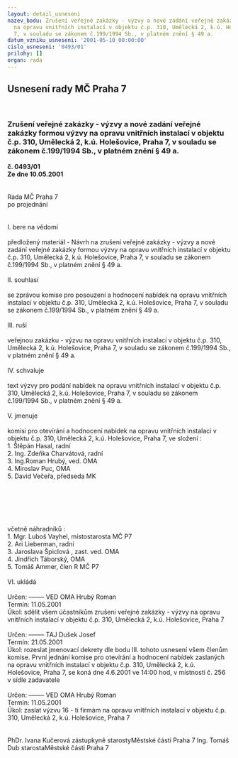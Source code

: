 ```yaml
---
layout: detail_usneseni
nazev_bodu: Zrušení veřejné zakázky - výzvy a nové zadání veřejné zakázky formou výzvy
  na opravu vnitřních instalací v objektu č.p. 310, Umělecká 2, k.ú. Holešovice, Praha
  7, v souladu se zákonem č.199/1994 Sb., v platném znění § 49 a.
datum_vzniku_usneseni: '2001-05-10 00:00:00'
cislo_usneseni: '0493/01'
prilohy: []
organ: rada
---
```

<div id="ucUsn_pList" class="usn">
	<span><h2>Usnesení rady MČ Praha 7 </h2>
<br></span><div class="standBody">
<span><h3>Zrušení veřejné zakázky - výzvy a nové zadání veřejné zakázky formou výzvy na opravu vnitřních instalací v objektu č.p. 310, Umělecká 2, k.ú. Holešovice, Praha 7, v souladu se zákonem č.199/1994 Sb., v platném znění § 49 a.</h3></span><div class="center">
		<strong>č. 0493/01</strong><br>
	</div>
<div class="center">
		<strong>Ze dne 10.05.2001</strong><br><br>
	</div>
<br>Rada MČ Praha 7<br>po projednání<br><br><br>I.	bere na vědomí<br><br> předložený materiál - Návrh na zrušení veřejné zakázky - výzvy a nové zadání veřejné zakázky formou výzvy na opravu vnitřních instalací v objektu č.p. 310, Umělecká 2, k.ú. Holešovice, Praha 7, v souladu se zákonem č.199/1994 Sb., v platném znění § 49 a.<br><br>II.	souhlasí <br><br>se zprávou komise pro posouzení a hodnocení nabídek na opravu vnitřních instalací v objektu č.p. 310, Umělecká 2, k.ú. Holešovice, Praha 7, v souladu se zákonem č.199/1994 Sb., v platném znění § 49 a.<br><br>III.	ruší <br><br>veřejnou zakázku - výzvu na opravu vnitřních instalací v objektu č.p. 310, Umělecká 2, k.ú. Holešovice, Praha 7, v souladu se zákonem č.199/1994 Sb., v platném znění § 49 a.<br><br>IV.	schvaluje <br><br>text výzvy pro podání nabídek na opravu vnitřních instalací v objektu č.p. 310, Umělecká 2, k.ú. Holešovice, Praha 7, v souladu se zákonem č.199/1994 Sb., v platném znění § 49 a.<br><br>V.	jmenuje<br><br>komisi pro otevírání a hodnocení nabídek na opravu vnitřních instalací v objektu č.p. 310, Umělecká 2, k.ú. Holešovice, Praha 7, ve složení :<br>1. Štěpán Hasal, radní<br>2. Ing. Zdeňka Charvátová, radní <br>3. Ing.Roman Hrubý, ved. OMA <br>4. Miroslav Puc, OMA<br>5. David Večeřa, předseda MK<br><br><br><br><br><br><br>včetně náhradníků :<br>1. Mgr. Luboš Vayhel, místostarosta MČ P7<br>2. Ari Lieberman, radní<br>3. Jaroslava Špiclová , zast. ved. OMA <br>4. Jindřich Táborský, OMA<br>5. Tomáš Ammer, člen R MČ P7<br><br>VI.	ukládá<br><br> Určen:	–––––	VED OMA Hrubý Roman<br>Termín: 11.05.2001<br>Úkol:	sdělit všem účastníkům zrušení veřejné zakázky - výzvy  na opravu vnitřních instalací v objektu č.p. 310, Umělecká 2, k.ú. Holešovice, Praha 7<br> <br> Určen:	–––––	TAJ Dušek Josef<br>Termín: 21.05.2001<br>Úkol:	rozeslat jmenovací dekrety dle bodu III. tohoto usnesení všem členům komise. První jednání komise pro otevírání a hodnocení nabídek zaslaných na opravu vnitřních instalací v objektu č.p. 310, Umělecká 2, k.ú. Holešovice, Praha 7, se koná dne 4.6.2001 ve 14:00 hod, v místnosti č. 256 v sídle zadavatele<br> <br> Určen:	–––––	VED OMA Hrubý Roman<br>Termín: 11.05.2001<br>Úkol:	zaslat výzvu 16 - ti firmám na opravu vnitřních instalací v objektu č.p. 310, Umělecká 2, k.ú. Holešovice, Praha 7<br> <br> 	<br>PhDr. Ivana Kučerová zástupkyně starostyMěstské části Praha 7	Ing. Tomáš Dub starostaMěstské části Praha 7<br>	<br><br>
</div>
</div>